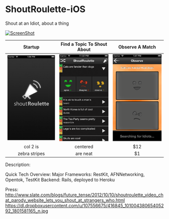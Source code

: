 ShoutRoulette-iOS
=================
Shout at an Idiot, about a thing

[![ScreenShot](https://dl.dropboxusercontent.com/u/107556675/Ania/Screenshot%20from%202013-11-22%2000%3A26%3A15.png)](http://vimeo.com/60722216)


| Startup     | Find a Topic To Shout About           | Observe A Match  |
| :-------------: |:-------------:| :-----:|
| ![ShoutRoulette](https://github.com/eminisrafil/ShoutRoulette-iOS/blob/master/AppStoreScreenShots/ShoutRoulette-StartUp.png?raw=true)     | ![ShoutRoulette](https://github.com/eminisrafil/ShoutRoulette-iOS/blob/master/AppStoreScreenShots/ShoutRoulette.png?raw=true) | ![ShoutRoulette](https://github.com/eminisrafil/ShoutRoulette-iOS/blob/master/AppStoreScreenShots/ShoutRoulette-Observe.png?raw=true) |
| col 2 is      | centered      |   $12 |
| zebra stripes | are neat      |    $1 |


Description: 

Quick Tech Overview:
Major Frameworks: RestKit, AFNNetworking, Opentok, TestKit
Backend: Rails, deployed to Heroku



Press: 
http://www.slate.com/blogs/future_tense/2012/10/10/shoutroulette_video_chat_parody_website_lets_you_shout_at_strangers_who.html
https://dl.dropboxusercontent.com/u/107556675/416845_10100438065405292_1801581165_n.jpg
